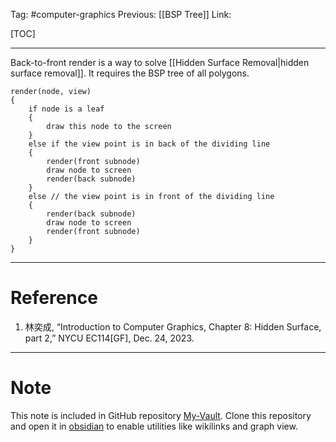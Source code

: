 Tag: #computer-graphics 
Previous: [[BSP Tree]]
Link: 

[TOC]

---

Back-to-front render is a way to solve [[Hidden Surface Removal|hidden surface removal]]. It requires the BSP tree of all polygons.

```
render(node, view)
{
	if node is a leaf
	{
		draw this node to the screen
	}
	else if the view point is in back of the dividing line
	{
		render(front subnode)
		draw node to screen
		render(back subnode)
	}
	else // the view point is in front of the dividing line
	{
		render(back subnode)
		draw node to screen
		render(front subnode)
	}
}
```

---

# Reference

1. 林奕成, “Introduction to Computer Graphics, Chapter 8: Hidden Surface, part 2,” NYCU EC114[GF], Dec. 24, 2023.

---

# Note

This note is included in GitHub repository [My-Vault](https://github.com/LittleD3092/My-Vault.git). Clone this repository and open it in [obsidian](https://obsidian.md/) to enable utilities like wikilinks and graph view.